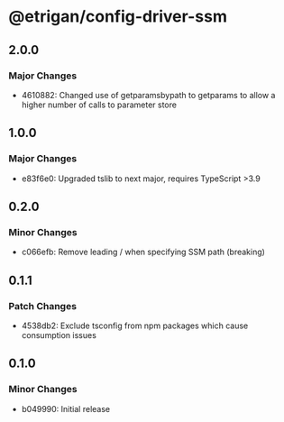 # @etrigan/config-driver-ssm

## 2.0.0

### Major Changes

- 4610882: Changed use of getparamsbypath to getparams to allow a higher number of calls to parameter store

## 1.0.0

### Major Changes

- e83f6e0: Upgraded tslib to next major, requires TypeScript >3.9

## 0.2.0

### Minor Changes

- c066efb: Remove leading / when specifying SSM path (breaking)

## 0.1.1

### Patch Changes

- 4538db2: Exclude tsconfig from npm packages which cause consumption issues

## 0.1.0

### Minor Changes

- b049990: Initial release
